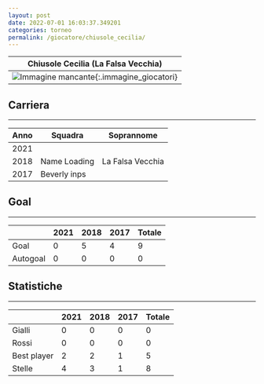 ```yaml
---
layout: post
date: 2022-07-01 16:03:37.349201
categories: torneo
permalink: /giocatore/chiusole_cecilia/
---
```

<link rel='stylesheets' href='./../assets/giocatori.css'>

| Chiusole Cecilia (La Falsa Vecchia) |
|:-----:|
| ![Immagine mancante]('./../../assets/giocatori/chiusole_cecilia.png){:.immagine_giocatori} |


## Carriera
----

|Anno|Squadra|Soprannome|
|:---:|---|---|
|2021|||
|2018|Name Loading|La Falsa Vecchia|
|2017|Beverly inps||


## Goal
----

| |2021|2018|2017| Totale |
|---|---|---|---|---|
|Goal|0|5|4|9|
|Autogoal|0|0|0|0|


## Statistiche
----

| |2021|2018|2017| Totale |
|---|---|---|---|---|
|Gialli|0|0|0|0|
|Rossi|0|0|0|0|
|Best player|2|2|1|5|
|Stelle|4|3|1|8|